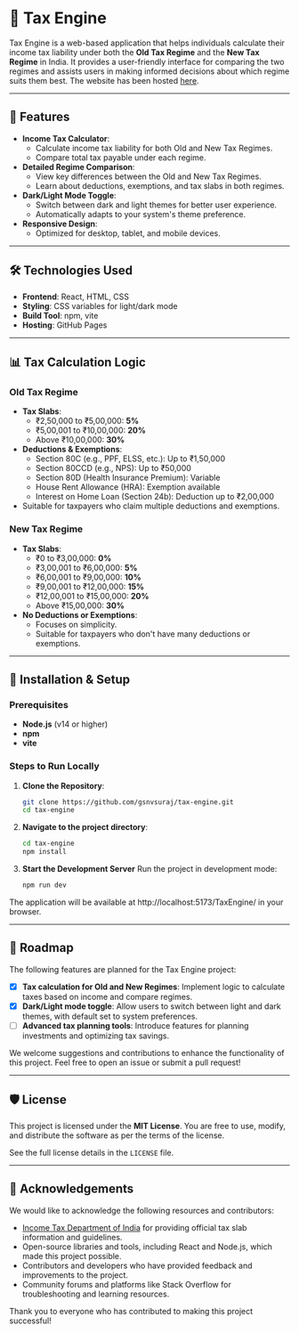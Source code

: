 # 🧮 Tax Engine

Tax Engine is a web-based application that helps individuals calculate their income tax liability under both the **Old Tax Regime** and the **New Tax Regime** in India. It provides a user-friendly interface for comparing the two regimes and assists users in making informed decisions about which regime suits them best. The website has been hosted [here](https://gsnvsuraj.github.io/TaxCalculator).

---

## 🚀 Features
- **Income Tax Calculator**:
  - Calculate income tax liability for both Old and New Tax Regimes.
  - Compare total tax payable under each regime.
- **Detailed Regime Comparison**:
  - View key differences between the Old and New Tax Regimes.
  - Learn about deductions, exemptions, and tax slabs in both regimes.
- **Dark/Light Mode Toggle**:
  - Switch between dark and light themes for better user experience.
  - Automatically adapts to your system's theme preference.
- **Responsive Design**:
  - Optimized for desktop, tablet, and mobile devices.

---

## 🛠️ Technologies Used
- **Frontend**: React, HTML, CSS
- **Styling**: CSS variables for light/dark mode
- **Build Tool**: npm, vite
- **Hosting**: GitHub Pages

---

## 📊 Tax Calculation Logic

### Old Tax Regime
- **Tax Slabs**:
  - ₹2,50,000 to ₹5,00,000: **5%**
  - ₹5,00,001 to ₹10,00,000: **20%**
  - Above ₹10,00,000: **30%**
- **Deductions & Exemptions**:
  - Section 80C (e.g., PPF, ELSS, etc.): Up to ₹1,50,000
  - Section 80CCD (e.g., NPS): Up to ₹50,000
  - Section 80D (Health Insurance Premium): Variable
  - House Rent Allowance (HRA): Exemption available
  - Interest on Home Loan (Section 24b): Deduction up to ₹2,00,000
- Suitable for taxpayers who claim multiple deductions and exemptions.

### New Tax Regime
- **Tax Slabs**:
  - ₹0 to ₹3,00,000: **0%**
  - ₹3,00,001 to ₹6,00,000: **5%**
  - ₹6,00,001 to ₹9,00,000: **10%**
  - ₹9,00,001 to ₹12,00,000: **15%**
  - ₹12,00,001 to ₹15,00,000: **20%**
  - Above ₹15,00,000: **30%**
- **No Deductions or Exemptions**:
  - Focuses on simplicity.
  - Suitable for taxpayers who don't have many deductions or exemptions.

---

## 🔧 Installation & Setup

### Prerequisites
- **Node.js** (v14 or higher)
- **npm**
- **vite**

### Steps to Run Locally
1. **Clone the Repository**:
   ```bash
   git clone https://github.com/gsnvsuraj/tax-engine.git
   cd tax-engine
   ```
   
1. **Navigate to the project directory**:

    ```bash
    cd tax-engine
    npm install 
    ```

1. **Start the Development Server**
   Run the project in development mode:

    ```bash
    npm run dev
    ```

The application will be available at http://localhost:5173/TaxEngine/ in your browser.

---

## 🎯 Roadmap

The following features are planned for the Tax Engine project:

- [x] **Tax calculation for Old and New Regimes**: Implement logic to calculate taxes based on income and compare regimes.
- [x] **Dark/Light mode toggle**: Allow users to switch between light and dark themes, with default set to system preferences.
- [ ] **Advanced tax planning tools**: Introduce features for planning investments and optimizing tax savings.

We welcome suggestions and contributions to enhance the functionality of this project. Feel free to open an issue or submit a pull request!

---

## 🛡️ License

This project is licensed under the **MIT License**. You are free to use, modify, and distribute the software as per the terms of the license.  

See the full license details in the `LICENSE` file.

---

## 🌟 Acknowledgements

We would like to acknowledge the following resources and contributors:

- [Income Tax Department of India](https://incometaxindia.gov.in) for providing official tax slab information and guidelines.
- Open-source libraries and tools, including React and Node.js, which made this project possible.
- Contributors and developers who have provided feedback and improvements to the project.
- Community forums and platforms like Stack Overflow for troubleshooting and learning resources.

Thank you to everyone who has contributed to making this project successful!

